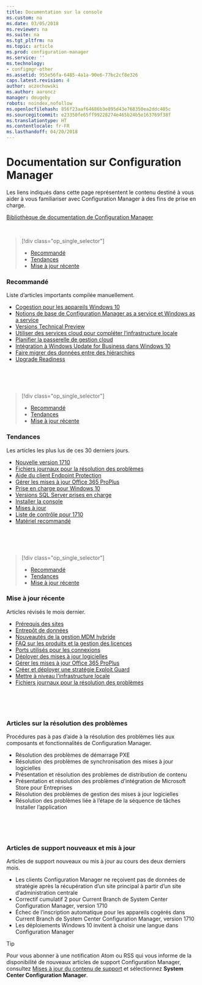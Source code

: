 ```yaml
---
title: Documentation sur la console
ms.custom: na
ms.date: 03/05/2018
ms.reviewer: na
ms.suite: na
ms.tgt_pltfrm: na
ms.topic: article
ms.prod: configuration-manager
ms.service: ''
ms.technology:
- configmgr-other
ms.assetid: 955e56fa-6485-4a1a-90e6-77bc2cf8e326
caps.latest.revision: 4
author: aczechowski
ms.author: aaroncz
manager: dougeby
robots: noindex,nofollow
ms.openlocfilehash: 856f23aaf64686b3e895d43e768350ea2ddc405c
ms.sourcegitcommit: e23350fe65ff99228274e465b24b5e163769f38f
ms.translationtype: HT
ms.contentlocale: fr-FR
ms.lasthandoff: 04/20/2018
---
```

<!-- 
TFS 1357546
This page displays in-console, under the Support workspace, Documentation node. 
-->


# <a name="configuration-manager-documentation"></a>Documentation sur Configuration Manager
Les liens indiqués dans cette page représentent le contenu destiné à vous aider à vous familiariser avec Configuration Manager à des fins de prise en charge. 

[Bibliothèque de documentation de Configuration Manager](https://docs.microsoft.com/sccm)


</br>

<a name="bkmk_recommend"></a>  

> [!div class="op_single_selector"]
> - [Recommandé](#bkmk_recommend)
> - [Tendances](#bkmk_trend)
> - [Mise à jour récente](#bkmk_update)

### <a name="recommended"></a>Recommandé 
Liste d’articles importants compilée manuellement.

- [Cogestion pour les appareils Windows 10](/sccm/core/clients/manage/co-management-overview)
- [Notions de base de Configuration Manager as a service et Windows as a service](/sccm/core/understand/configuration-manager-and-windows-as-service)
- [Versions Technical Preview](/sccm/core/get-started/technical-preview)
- [Utiliser des services cloud pour compléter l’infrastructure locale](/sccm/core/understand/use-cloud-services)
- [Planifier la passerelle de gestion cloud](/sccm/core/clients/manage/plan-cloud-management-gateway)
- [Intégration à Windows Update for Business dans Windows 10](/sccm/sum/deploy-use/integrate-windows-update-for-business-windows-10)
- [Faire migrer des données entre des hiérarchies](/sccm/core/migration/migrate-data-between-hierarchies)
- [Upgrade Readiness](/sccm/core/clients/manage/upgrade/upgrade-analytics)


</br>

</br>

</br>

<a name="bkmk_trend"></a>  

> [!div class="op_single_selector"]
> - [Recommandé](#bkmk_recommend)
> - [Tendances](#bkmk_trend)
> - [Mise à jour récente](#bkmk_update)

### <a name="trending"></a>Tendances
Les articles les plus lus de ces 30 derniers jours.

- [Nouvelle version 1710](/sccm/core/plan-design/changes/whats-new-in-version-1710)
- [Fichiers journaux pour la résolution des problèmes](/sccm/core/plan-design/hierarchy/log-files)
- [Aide du client Endpoint Protection](/sccm/protect/deploy-use/endpoint-protection-client-help)
- [Gérer les mises à jour Office 365 ProPlus](/sccm/sum/deploy-use/manage-office-365-proplus-updates)
- [Prise en charge pour Windows 10](/sccm/core/plan-design/configs/support-for-windows-10)
- [Versions SQL Server prises en charge](/sccm/core/plan-design/configs/support-for-sql-server-versions)
- [Installer la console](/sccm/core/servers/deploy/install/install-consoles)
- [Mises à jour](/sccm/core/servers/manage/updates)
- [Liste de contrôle pour 1710](/sccm/core/servers/manage/checklist-for-installing-update-1710)
- [Matériel recommandé](/sccm/core/plan-design/configs/recommended-hardware)


</br>

</br>

</br>

<a name="bkmk_update"></a>  

> [!div class="op_single_selector"]
> - [Recommandé](#bkmk_recommend)
> - [Tendances](#bkmk_trend)
> - [Mise à jour récente](#bkmk_update)

### <a name="recently-updated"></a>Mise à jour récente
Articles révisés le mois dernier.

- [Prérequis des sites](/sccm/core/plan-design/configs/site-and-site-system-prerequisites)
- [Entrepôt de données](/sccm/core/servers/manage/data-warehouse)
- [Nouveautés de la gestion MDM hybride](/sccm/mdm/understand/whats-new-in-hybrid-mobile-device-management)
- [FAQ sur les produits et la gestion des licences](/sccm/core/understand/product-and-licensing-faq)
- [Ports utilisés pour les connexions](/sccm/core/plan-design/hierarchy/ports)
- [Déployer des mises à jour logicielles](/sccm/sum/deploy-use/deploy-software-updates)
- [Gérer les mises à jour Office 365 ProPlus](/sccm/sum/deploy-use/manage-office-365-proplus-updates)
- [Créer et déployer une stratégie Exploit Guard](/sccm/protect/deploy-use/create-deploy-exploit-guard-policy)
- [Mettre à niveau l’infrastructure locale](/sccm/core/servers/manage/upgrade-on-premises-infrastructure)
- [Fichiers journaux pour la résolution des problèmes](/sccm/core/plan-design/hierarchy/log-files)



</br>

</br>

</br>

### <a name="troubleshooting-articles"></a>Articles sur la résolution des problèmes
Procédures pas à pas d’aide à la résolution des problèmes liés aux composants et fonctionnalités de Configuration Manager.

- Résolution des problèmes de démarrage PXE  
- Résolution des problèmes de synchronisation des mises à jour logicielles  
- Présentation et résolution des problèmes de distribution de contenu  
- Présentation et résolution des problèmes d’intégration de Microsoft Store pour Entreprises  
- Résolution des problèmes de gestion des mises à jour logicielles  
- Résolution des problèmes liée à l’étape de la séquence de tâches Installer l’application  


</br>

</br>

</br>

### <a name="new-and-updated-support-articles"></a>Articles de support nouveaux et mis à jour
Articles de support nouveaux ou mis à jour au cours des deux derniers mois.

- Les clients Configuration Manager ne reçoivent pas de données de stratégie après la récupération d’un site principal à partir d’un site d’administration centrale  
- Correctif cumulatif 2 pour Current Branch de System Center Configuration Manager, version 1710  
- Échec de l’inscription automatique pour les appareils cogérés dans Current Branch de System Center Configuration Manager, version 1710  
- Les déploiements Windows 10 invitent à choisir une langue dans Configuration Manager  

> [!Tip]  
> Pour vous abonner à une notification Atom ou RSS qui vous informe de la disponibilité de nouveaux articles de support Configuration Manager, consultez [Mises à jour du contenu de support](https://support.microsoft.com/help/4089498/) et sélectionnez **System Center Configuration Manager**.  
